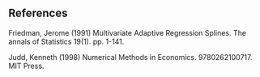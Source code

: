 ## References

Friedman, Jerome (1991) Multivariate Adaptive Regression Splines. The annals of Statistics 19(1). pp. 1-141.

Judd, Kenneth (1998) Numerical Methods in Economics. 9780262100717. MIT Press.
